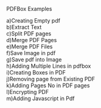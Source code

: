 
PDFBox Examples

a)Creating Empty pdf    
b)Extract Text   
c)Split PDF pages   
d)Merge PDF Pages   
e)Merge PDF Files   
f)Save Image in pdf   
g)Save pdf into Image   
h)Adding Multiple Lines in pdfbox  
i)Creating Boxes in PDF  
j)Removing page from Existing PDF   
k)Adding Pages No in PDF pages  
l)Encrypting PDF  
m)Adding Javascript in Pdf  
